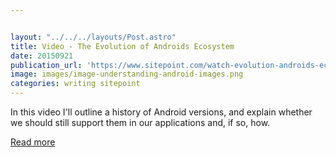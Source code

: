 ```yaml
---


layout: "../../../layouts/Post.astro"
title: Video - The Evolution of Androids Ecosystem
date: 20150921
publication_url: 'https://www.sitepoint.com/watch-evolution-androids-ecosystem/'
image: images/image-understanding-android-images.png
categories: writing sitepoint
---
```


In this video I'll outline a history of Android versions, and explain whether we should still support them in our applications and, if so, how.

[Read more](https://www.sitepoint.com/watch-evolution-androids-ecosystem/)
